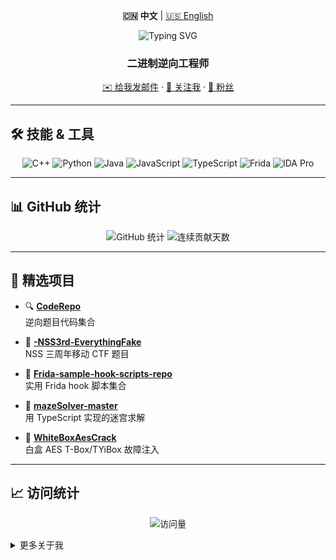 <!-- README.zh.md -->

<p align="center">
  <strong>🇨🇳 中文</strong> | <a href="./README.md">🇺🇸 English</a>
</p>

<p align="center">
  <img src="https://readme-typing-svg.demolab.com?font=Fira+Code&size=24&pause=1000&color=FFFFFF&background=00000000&center=true&vCenter=true&width=600&lines=%E4%BD%A0%E5%A5%BD%2C%20%E6%88%91%E6%98%AF%20SHangwendada!;%E6%AC%A2%E8%BF%8E%E6%9D%A5%E5%88%B0%E6%88%91%E7%9A%84%20GitHub%20%E4%B8%BB%E9%A1%B5!" alt="Typing SVG" />
</p>


<h3 align="center">二进制逆向工程师</h3>

<p align="center">
  <a href="mailto:2277873568@qq.com">✉️ 给我发邮件</a> ·
  <a href="https://github.com/SHangwendada">🐙 关注我</a> ·
  <a href="https://github.com/SHangwendada?tab=followers">👥 粉丝</a>
</p>

---

## 🛠️ 技能 & 工具

<p align="center">
  <img src="https://img.shields.io/badge/-C++-00599C?logo=c%2B%2B&logoColor=white&style=flat-square" alt="C++"/>
  <img src="https://img.shields.io/badge/-Python-3776AB?logo=python&logoColor=white&style=flat-square" alt="Python"/>
  <img src="https://img.shields.io/badge/-Java-007396?logo=java&logoColor=white&style=flat-square" alt="Java"/>
  <img src="https://img.shields.io/badge/-JavaScript-F7DF1E?logo=javascript&logoColor=black&style=flat-square" alt="JavaScript"/>
  <img src="https://img.shields.io/badge/-TypeScript-3178C6?logo=typescript&logoColor=white&style=flat-square" alt="TypeScript"/>
  <img src="https://img.shields.io/badge/-Frida-black?style=flat-square" alt="Frida"/>
  <img src="https://img.shields.io/badge/-IDA_Pro-grey?style=flat-square" alt="IDA Pro"/>
</p>

---

## 📊 GitHub 统计

<p align="center">
  <img src="https://github-readme-stats.vercel.app/api?username=SHangwendada&show_icons=true&theme=dark&locale=en" alt="GitHub 统计" />
  <img src="https://github-readme-streak-stats.herokuapp.com/?user=SHangwendada&theme=dark&locale=zh" alt="连续贡献天数" />
</p>

---

## 🚀 精选项目

- 🔍 **[CodeRepo](https://github.com/SHangwendada/CodeRepo)**  
  逆向题目代码集合

- 📱 **[-NSS3rd-EverythingFake](https://github.com/SHangwendada/-NSS3rd-EverythingFake)**  
  NSS 三周年移动 CTF 题目  

- 🎣 **[Frida-sample-hook-scripts-repo](https://github.com/SHangwendada/Frida-sample-hook-scripts-repo)**  
  实用 Frida hook 脚本集合  

- 🧩 **[mazeSolver-master](https://github.com/SHangwendada/mazeSolver-master)**  
  用 TypeScript 实现的迷宫求解  

- 🔐 **[WhiteBoxAesCrack](https://github.com/SHangwendada/WhiteBoxAesCrack)**  
  白盒 AES T-Box/TYiBox 故障注入  

---

## 📈 访问统计

<p align="center">
  <img src="https://komarev.com/ghpvc/?username=SHangwendada&label=Profile%20Views&color=0e75b6&style=flat" alt="访问量" />
</p>

<details>
  <summary>更多关于我</summary>

  - 🏆 参与过多场 CTF 比赛  
  - 🔭 正在研究 Android WebView 漏洞
  - 🌱 学习 Frida 插件开发  
  - 💬 欢迎交流逆向工程、漏洞开发、自动化脚本
</details>
